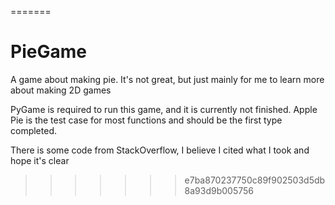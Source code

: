 =======
# PieGame
A game about making pie. It's not great, but just mainly for me to learn more about making 2D games 

PyGame is required to run this game, and it is currently not finished. Apple Pie is the test case for most functions and should 
be the first type completed.

There is some code from StackOverflow, I believe I cited what I took and hope it's clear 
>>>>>>> e7ba870237750c89f902503d5db8a93d9b005756
